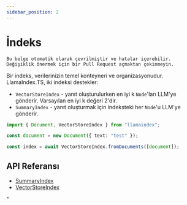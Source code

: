 ```yaml
---
sidebar_position: 2
---
```


# İndeks

`Bu belge otomatik olarak çevrilmiştir ve hatalar içerebilir. Değişiklik önermek için bir Pull Request açmaktan çekinmeyin.`

Bir indeks, verilerinizin temel konteyneri ve organizasyonudur. LlamaIndex.TS, iki indeksi destekler:

- `VectorStoreIndex` - yanıt oluşturulurken en iyi k `Node`'ları LLM'ye gönderir. Varsayılan en iyi k değeri 2'dir.
- `SummaryIndex` - yanıt oluşturmak için indeksteki her `Node`'u LLM'ye gönderir.

```typescript
import { Document, VectorStoreIndex } from "llamaindex";

const document = new Document({ text: "test" });

const index = await VectorStoreIndex.fromDocuments([document]);
```

## API Referansı

- [SummaryIndex](../../api/classes/SummaryIndex.md)
- [VectorStoreIndex](../../api/classes/VectorStoreIndex.md)

"

